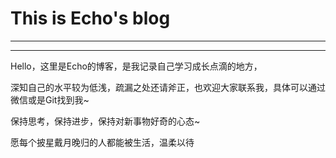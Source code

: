 # This is Echo's blog




---

---



Hello，这里是Echo的博客，是我记录自己学习成长点滴的地方，

深知自己的水平较为低浅，疏漏之处还请斧正，也欢迎大家联系我，具体可以通过微信或是Git找到我~



保持思考，保持进步，保持对新事物好奇的心态~

愿每个披星戴月晚归的人都能被生活，温柔以待
